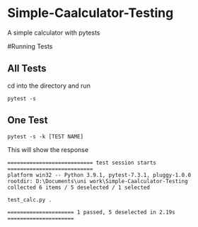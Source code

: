 # Simple-Caalculator-Testing
A simple calculator with pytests

#Running Tests
## All Tests
cd into the directory and run 
```
pytest -s
```

## One Test
```
pytest -s -k [TEST NAME]
```
This will show the response
```
=========================== test session starts ===========================
platform win32 -- Python 3.9.1, pytest-7.3.1, pluggy-1.0.0
rootdir: D:\Documents\uni work\Simple-Caalculator-Testing
collected 6 items / 5 deselected / 1 selected

test_calc.py .

===================== 1 passed, 5 deselected in 2.19s =====================
```
